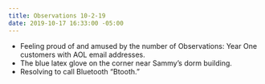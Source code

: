 ```yaml
---
title: Observations 10-2-19
date: 2019-10-17 16:33:00 -05:00
---
```


- Feeling proud of and amused by the number of Observations: Year One customers with AOL email addresses.
- The blue latex glove on the corner near Sammy’s dorm building.
- Resolving to call Bluetooth “Btooth.”